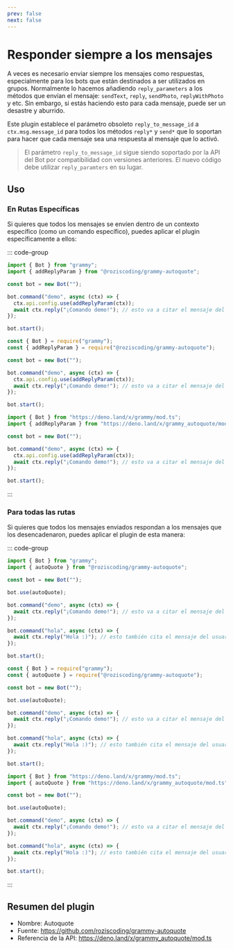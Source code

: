 ```yaml
---
prev: false
next: false
---
```


# Responder siempre a los mensajes

A veces es necesario enviar siempre los mensajes como respuestas, especialmente para los bots que están destinados a ser utilizados en grupos.
Normalmente lo hacemos añadiendo `reply_parameters` a los métodos que envían el mensaje: `sendText`, `reply`, `sendPhoto`, `replyWithPhoto` y etc.
Sin embargo, si estás haciendo esto para cada mensaje, puede ser un desastre y aburrido.

Este plugin establece el parámetro obsoleto `reply_to_message_id` a `ctx.msg.message_id` para todos los métodos `reply*` y `send*` que lo soportan para hacer que cada mensaje sea una respuesta al mensaje que lo activó.

> El parámetro `reply_to_message_id` sigue siendo soportado por la API del Bot por compatibilidad con versiones anteriores.
> El nuevo código debe utilizar `reply_paramters` en su lugar.

## Uso

### En Rutas Específicas

Si quieres que todos los mensajes se envíen dentro de un contexto específico (como un comando específico), puedes aplicar el plugin específicamente a ellos:

::: code-group

```ts [TypeScript]
import { Bot } from "grammy";
import { addReplyParam } from "@roziscoding/grammy-autoquote";

const bot = new Bot("");

bot.command("demo", async (ctx) => {
  ctx.api.config.use(addReplyParam(ctx));
  await ctx.reply("¡Comando demo!"); // esto va a citar el mensaje del usuario
});

bot.start();
```

```js [JavaScript]
const { Bot } = require("grammy");
const { addReplyParam } = require("@roziscoding/grammy-autoquote");

const bot = new Bot("");

bot.command("demo", async (ctx) => {
  ctx.api.config.use(addReplyParam(ctx));
  await ctx.reply("¡Comando demo!"); // esto va a citar el mensaje del usuario
});

bot.start();
```

```ts [Deno]
import { Bot } from "https://deno.land/x/grammy/mod.ts";
import { addReplyParam } from "https://deno.land/x/grammy_autoquote/mod.ts";

const bot = new Bot("");

bot.command("demo", async (ctx) => {
  ctx.api.config.use(addReplyParam(ctx));
  await ctx.reply("¡Comando demo!"); // esto va a citar el mensaje del usuario
});

bot.start();
```

:::

### Para todas las rutas

Si quieres que todos los mensajes enviados respondan a los mensajes que los desencadenaron, puedes aplicar el plugin de esta manera:

::: code-group

```ts [TypeScript]
import { Bot } from "grammy";
import { autoQuote } from "@roziscoding/grammy-autoquote";

const bot = new Bot("");

bot.use(autoQuote);

bot.command("demo", async (ctx) => {
  await ctx.reply("¡Comando demo!"); // esto va a citar el mensaje del usuario
});

bot.command("hola", async (ctx) => {
  await ctx.reply("Hola :)"); // esto también cita el mensaje del usuario
});

bot.start();
```

```js [JavaScript]
const { Bot } = require("grammy");
const { autoQuote } = require("@roziscoding/grammy-autoquote");

const bot = new Bot("");

bot.use(autoQuote);

bot.command("demo", async (ctx) => {
  await ctx.reply("¡Comando demo!"); // esto va a citar el mensaje del usuario
});

bot.command("hola", async (ctx) => {
  await ctx.reply("Hola :)"); // esto también cita el mensaje del usuario
});

bot.start();
```

```ts [Deno]
import { Bot } from "https://deno.land/x/grammy/mod.ts";
import { autoQuote } from "https://deno.land/x/grammy_autoquote/mod.ts";

const bot = new Bot("");

bot.use(autoQuote);

bot.command("demo", async (ctx) => {
  await ctx.reply("¡Comando demo!"); // esto va a citar el mensaje del usuario
});

bot.command("hola", async (ctx) => {
  await ctx.reply("Hola :)"); // esto también cita el mensaje del usuario
});

bot.start();
```

:::

## Resumen del plugin

- Nombre: Autoquote
- Fuente: <https://github.com/roziscoding/grammy-autoquote>
- Referencia de la API: <https://deno.land/x/grammy_autoquote/mod.ts>
